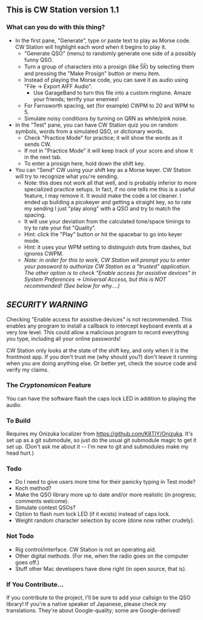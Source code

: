 ## This is CW Station version 1.1

### What can you do with this thing?

* In the first pane, "Generate", type or paste text to play as Morse code.
  CW Station will highlight each word when it begins to play it.
  * "Generate QSO" (menu) to randomly generate one side of a possibly funny QSO.
  * Turn a group of characters into a prosign (like S̅K̅) by selecting them and
    pressing the "Make Prosign" button or menu item.
  * Instead of playing the Morse code, you can save it as audio using
    "File -> Export AIFF Audio".
    * Use GarageBand to turn this file into a custom ringtone.
      Amaze your friends; terrify your enemies!
  * For Farnsworth spacing, set (for example) CWPM to 20 and WPM to 5.
  * Simulate noisy conditions by turning on QRN as white/pink noise.
* In the "Test" pane, you can have CW Station quiz you on random symbols,
  words from a simulated QSO, or dictionary words.
  * Check "Practice Mode" for practice; it will show the words as it sends CW.
  * If not in "Practice Mode" it will keep track of your score and show it in
    the next tab.
  * To enter a prosign here, hold down the shift key.
* You can "Send" CW using your shift key as a Morse keyer.
  CW Station will try to recognize what you're sending.
  * Note: this does not work all that well, and is probably inferior to more
          specialized practice setups. In fact, if no one tells me this is a 
          useful feature, I may remove it. It would make the code a lot cleaner.
          I ended up building a picokeyer and getting a straight key, so to
          rate my sending I just "play along" with a QSO and try to match the
          spacing.
  * It will use your deviation from the calculated tone/space timings to try to
    rate your fist "Quality".
  * Hint: click the "Play" button or hit the spacebar to go into keyer mode.
  * Hint: it uses your WPM setting to distinguish dots from dashes,
          but ignores CWPM.
  * _Note: in order for this to work, CW Station will prompt you to enter
          your password to authorize CW Station as a "trusted" application.
          The other option is to check "Enable access for assistive devices" in
          System Preferences -> Universal Access, but this is NOT recommended!
          (See below for why....)_

## _SECURITY WARNING_

Checking "Enable access for assistive devices" is not recommended. This enables
any program to install a callback to intercept keyboard events at a very
low level. This could allow a malicious program to record everything you type,
including all your online passwords!

CW Station only looks at the state of the shift key, and only when it is the
frontmost app. If you don't trust me (why should you?) don't leave it
running when you are doing anything else. Or better yet, check the source code
and verify my claims.

### The _Cryptonomicon_ Feature

You can have the software flash the caps lock LED in addition to playing the
audio.

### To Build

Requires my Onizuka localizer from https://github.com/K8TIY/Onizuka.
It's set up as a git submodule, so just do the usual git submodule
magic to get it set up. (Don't ask me about it -- I'm new to git and submodules
make my head hurt.)

### Todo

* Do I need to give users more time for their panicky typing in Test mode?
* Koch method?
* Make the QSO library more up to date and/or more realistic
  (in progress; comments welcome).
* Simulate contest QSOs?
* Option to flash num lock LED (if it exists) instead of caps lock.
* Weight random character selection by score (done now rather crudely).

### Not Todo

* Rig control/interface. CW Station is not an operating aid.
* Other digital methods. (For me, when the radio goes on the computer goes off.)
* Stuff other Mac developers have done right (in open source, that is).

### If You Contribute...

If you contribute to the project, I'll be sure to add your callsign to the QSO
library! If you're a native speaker of Japanese, please check my translations.
They're about Google-quality; some are Google-derived!
